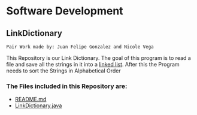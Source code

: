 # Software Development
## LinkDictionary
    Pair Work made by: Juan Felipe Gonzalez and Nicole Vega

This Repository is our Link Dictionary. The goal of this program is to read a file and save all the strings in it into a [linked list](https://www.geeksforgeeks.org/linked-list-in-java/). After this the Program needs to sort the Strings in Alphabetical Order



### The Files included in this Repository are:
  * [README.md](https://github.com/nicolevegai/LinkDictionary_Pair/blob/master/README.md)
  * [LinkDictionary.java](https://github.com/nicolevegai/LinkDictionary_Pair/blob/master/src/LinkDictionary.java)

